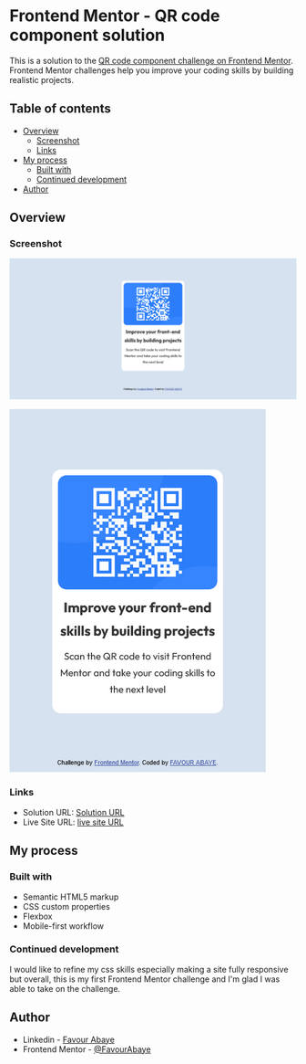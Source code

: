 # Frontend Mentor - QR code component solution

This is a solution to the [QR code component challenge on Frontend Mentor](https://www.frontendmentor.io/challenges/qr-code-component-iux_sIO_H). Frontend Mentor challenges help you improve your coding skills by building realistic projects. 

## Table of contents

- [Overview](#overview)
  - [Screenshot](#screenshot)
  - [Links](#links)
- [My process](#my-process)
  - [Built with](#built-with)
  - [Continued development](#continued-development)
- [Author](#author)

## Overview

### Screenshot

![Desktop Version](<screenshots/Screenshot 2024-12-04 at 09-38-06 Frontend Mentor QR code component.png>)

![Mobile Version](<screenshots/Screenshot 2024-12-04 at 18-51-04 Frontend Mentor QR code component.png>)

### Links

- Solution URL: [Solution URL](https://github.com/FavourAbaye/QR-code-component.git)
- Live Site URL: [live site URL](https://qr-code-component-12-2024.netlify.app)

## My process

### Built with

- Semantic HTML5 markup
- CSS custom properties
- Flexbox
- Mobile-first workflow

### Continued development

I would like to refine my css skills especially making a site fully responsive but overall, this is my first Frontend Mentor challenge and I'm glad I was able to take on the challenge.

## Author

- Linkedin - [Favour Abaye](https://www.linkedin.com/in/favourabaye)
- Frontend Mentor - [@FavourAbaye](https://www.frontendmentor.io/profile/FavourAbaye)

